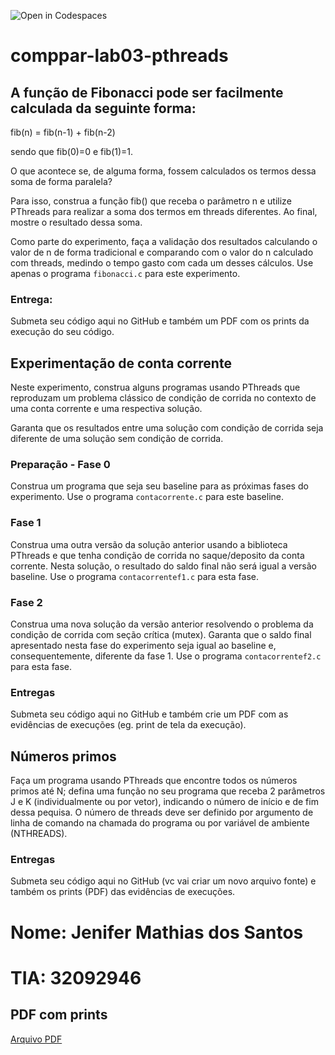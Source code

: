 ![Open in Codespaces](https://classroom.github.com/assets/open-in-codespaces-abfff4d4e15f9e1bd8274d9a39a0befe03a0632bb0f153d0ec72ff541cedbe34.svg)
# comppar-lab03-pthreads

## A função de Fibonacci pode ser facilmente calculada da seguinte forma:

fib(n) = fib(n-1) + fib(n-2)

sendo que fib(0)=0 e fib(1)=1.

O que acontece se, de alguma forma, fossem calculados os termos dessa soma de forma paralela?

Para isso, construa a função fib() que receba o parâmetro n e utilize PThreads para realizar a soma dos termos em threads diferentes. Ao final, mostre o resultado dessa soma.

Como parte do experimento, faça a validação dos resultados calculando o valor de n de forma tradicional e comparando com o valor do n calculado com threads, medindo o tempo gasto com cada um desses cálculos. Use apenas o programa `fibonacci.c` para este experimento. 

### Entrega:

Submeta seu código aqui no GitHub e também um PDF com os prints da execução do seu código.

## Experimentação de conta corrente

Neste experimento, construa alguns programas usando PThreads que reproduzam um problema clássico de condição de corrida no contexto de uma conta corrente e uma respectiva solução.

Garanta que os resultados entre uma solução com condição de corrida seja diferente de uma solução sem condição de corrida.

### Preparação - Fase 0

Construa um programa que seja seu baseline para as próximas fases do experimento. Use o programa `contacorrente.c` para este baseline.

### Fase 1

Construa uma outra versão da solução anterior usando a biblioteca PThreads e que tenha condição de corrida no saque/deposito da conta corrente. Nesta solução, o resultado do saldo final não será igual a versão baseline. Use o programa `contacorrentef1.c` para esta fase.

### Fase 2

Construa uma nova solução da versão anterior resolvendo o problema da condição de corrida com seção crítica (mutex). Garanta que o saldo final apresentado nesta fase do experimento seja igual ao baseline e, consequentemente, diferente da fase 1. Use o programa `contacorrentef2.c` para esta fase.

### Entregas

Submeta seu código aqui no GitHub e também crie um PDF com as evidências de execuções (eg. print de tela da execução).

## Números primos

Faça um programa usando PThreads que encontre todos os números primos até N; defina uma função no seu programa que receba 2 parâmetros J e K (individualmente ou por vetor), indicando o número de início e de fim dessa pequisa. O número de threads deve ser definido por argumento de linha de comando na chamada do programa ou por variável de ambiente (NTHREADS).

### Entregas

Submeta seu código aqui no GitHub (vc vai criar um novo arquivo fonte) e também os prints (PDF) das evidências de execuções.

# Nome: Jenifer Mathias dos Santos
# TIA: 32092946

## PDF com prints 

[Arquivo PDF](https://github.com/profmariomenezes/comppar-lab-03---pthreads20222-jenifer-mathias/blob/master/assets/pthreads-jenifer32092946.pdf)